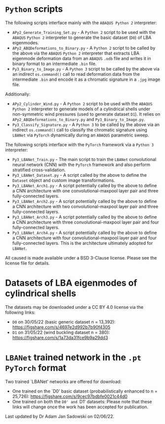 # `Python` scripts
The following scripts interface mainly with the `ABAQUS Python 2` interpreter:
* `APy2_Generate_Training_Set.py` - A `Python 2` script to be used with the `ABAQUS` `Python 2` interpreter to generate the basic dataset (`D0`) of LBA eigenmodes.
* `APy2_ABQDeformations_to_Binary.py` - A `Python 2` script to be called by the above via the `ABAQUS` `Python 2` interpreter that extracts LBA eigenmode deformation data from an `ABAQUS` `.odb` file and writes it in binary format to an intermediate `.bin` file.
* `Py3_Binary_to_Image.py` - A `Python 3` script to be called by the above via an indirect `os.command()` call to read deformation data from the intermediate `.bin` and encode it as a chromatic signature in a `.jpg` image file.

Additionally:
* `APy2_Cylinder_Wind.py` - A `Python 2` script to be used with the `ABAQUS` `Python 2` interpreter to generate models of a cylindrical shells under non-symmetric wind pressures (used to generate dataset `D1`). It relies on `APy2_ABQDeformations_to_Binary.py` and `Py3_Binary_to_Image.py`.
* `Py3_Classify_Signature.py` - A `Python 3` to be called by the above via an indirect `os.command()` call to classify the chromatic signature using `LBANet` via `PyTorch` dynamically during an `ABAQUS` parametric sweep. 

The following scripts interface with the `PyTorch` framework via a `Python 3` interpreter:
* `Py3_LBANet_Train.py` - The main script to train the `LBANet` convolutional neural network (CNN) with the `PyTorch` framework and also perform stratified cross-validation.
* `Py3_LBANet_Dataset.py` - A script called by the above to define the `Dataset` object and custom image transformations.
* `Py3_LBANet_Arch1.py` - A script potentially called by the above to define a CNN architecture with one convolutional-maxpool layer pair and three fully-connected layers.
* `Py3_LBANet_Arch2.py` - A script potentially called by the above to define a CNN architecture with two convolutional-maxpool layer pair and three fully-connected layers.
* `Py3_LBANet_Arch3.py` - A script potentially called by the above to define a CNN architecture with three convolutional-maxpool layer pair and four fully-connected layers.
* `Py3_LBANet_Arch4.py` - A script potentially called by the above to define a CNN architecture with four convolutional-maxpool layer pair and four fully-connected layers. This is the architecture ultimately adopted for `LBANet`.

All caused is made available under a BSD 3-Clause license. Please see the license file for details.

# Datasets of LBA eigenmodes of cylindrical shells
The datasets may be downloaded under a CC BY 4.0 license via the following links:
* `D0` on 30/05/22 (basic generic dataset n = 13,392): https://figshare.com/s/4697e2d992b7b90f4305
* `D1` on 31/05/22 (wind buckling dataset n = 380): https://figshare.com/s/1a73da31fce9b9a29dd3

# `LBANet` trained network in the `.pt` `PyTorch` format
Two trained `LBANet' networks are offered for download:
* One trained on the `D0' basic dataset (probabilistically enhanced to n = 25,726): https://figshare.com/s/9cec97bdbfe0021c44d0
* One trained on both the `D0' and `D1' datasets:
Please note that these links will change once the work has been accepted for publication.

Last updated by Dr Adam Jan Sadowski on 02/06/22.
